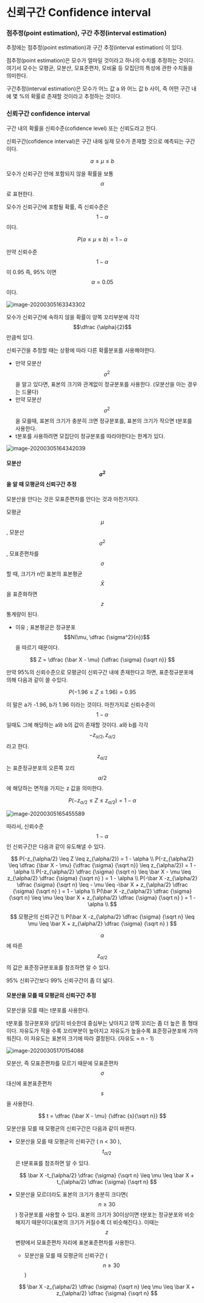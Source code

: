 <script> MathJax.Hub.Queue(["Typeset",MathJax.Hub]); </script>

# 신뢰구간 Confidence interval

### 점추정(point estimation), 구간 추정(interval estimation)

추정에는 점추정(point estimation)과 구간 추정(interval estimation) 이 있다. 

점추정(point estimation)은 모수가 얼마일 것이라고 하나의 수치를 추정하는 것이다. 여기서 모수는 모평균, 모분산, 모표준편차, 모비율 등 모집단의 특성에 관한 수치들을 의미한다. 

구간추정(interval estimation)은 모수가 어느 값 a 와 어느 값 b 사이, 즉 어떤 구간 내에 몇 %의 확률로 존재할 것이라고 추정하는 것이다. 

### 신뢰구간 confidence interval

구간 내의 확률을 신뢰수준(cofidence level) 또는 신뢰도라고 한다.

신뢰구간(cofidence interval)은 구간 내에 실제 모수가 존재할 것으로 예측되는 구간이다.

$$
a \leq \mu \leq b
$$

모수가 신뢰구간 안에 포함되지 않을 확률을 보통 $$\alpha$$ 로 표현한다. 

모수가 신뢰구간에 포함될 확률, 즉 신뢰수준은 $$1-\alpha$$ 이다. 

$$
P(a \leq \mu \leq b) = 1 - \alpha
$$

만약 신뢰수준 $$1-\alpha$$ 이 0.95 즉, 95% 이면 $$\alpha=0.05$$ 이다. 

![image-20200305163343302](../../../resource/img/image-20200305163343302.png)

모수가 신뢰구간에 속하지 않을 확률이 양쪽 꼬리부분에 각각 $$\dfrac {\alpha}{2}$$ 만큼씩 있다.

신뢰구간을 추정할 때는 상황에 따라 다른 확률분포를 사용해야한다. 
- 만약 모분산 $$\sigma^2$$ 을 알고 있다면, 표본의 크기와 관계없이 정규분포를 사용한다. (모분산을 아는 경우는 드물다)
- 만약 모분산 $$\sigma^2$$ 을 모를때, 표본의 크기가 충분히 크면 정규분포를, 표본의 크기가 작으면 t분포를 사용한다. 
- t분포를 사용하려면 모집단이 정규분포를 따라야한다는 한계가 있다. 

![image-20200305164342039](../../../resource/img/image-20200305164342039.png)

#### 모분산 $$\sigma^2$$ 을 알 때 모평균의 신뢰구간 추정

모분산을 안다는 것은 모표준편차를 안다는 것과 마찬가지다.

모평균 $$\mu$$ , 모분산 $$\sigma^2$$, 모표준편차를 $$\sigma$$ 할 때, 크기가 n인 표본의 표본평균 $$\bar X$$ 을 표준화하면 $$z$$ 통계량이 된다.
- 이유 ; 표본평균은 정규분포 $$N(\mu, \dfrac {\sigma^2}{n})$$ 을 따르기 때문이다.

$$
Z = \dfrac {\bar X - \mu} {\dfrac {\sigma} {\sqrt n}}
$$

만약 95%의 신뢰수준으로 모평균이 신뢰구간 내에 존재한다고 하면, 표준정규분포에 의해 다음과 같이 쓸 수있다. 

$$
P(-1.96 \leq Z \leq 1.96) = 0.95
$$

이 말은 a가 -1.96, b가 1.96 이라는 것이다. 마찬가지로 신뢰수준이 $$1-\alpha$$ 일때도 그에 해당하는 a와 b의 값이 존재할 것이다. a와 b를 각각 $$-z_{\alpha/2}, z_{\alpha/2}$$ 라고 한다. $$z_{\alpha/2}$$ 는 표준정규분포의 오른쪽 꼬리 $$\alpha/2$$ 에 해당하는 면적을 가지는 z 값을 의미한다. 

$$
P(-z_{\alpha/2} \leq Z \leq z_{\alpha/2}) = 1 - \alpha
$$

![image-20200305165455589](../../../resource/img/image-20200305165455589.png)

따라서, 신뢰수준 $$1-\alpha$$ 인 신뢰구간은 다음과 같이 유도해낼 수 있다.

$$
P(-z_{\alpha/2} \leq Z \leq z_{\alpha/2}) = 1 - \alpha \\
P(-z_{\alpha/2} \leq \dfrac {\bar X - \mu} {\dfrac {\sigma} {\sqrt n}} \leq z_{\alpha/2}) = 1 - \alpha \\
P(-z_{\alpha/2} \dfrac {\sigma} {\sqrt n} \leq \bar X - \mu \leq z_{\alpha/2} \dfrac {\sigma} {\sqrt n} ) = 1 - \alpha \\
P(-\bar X -z_{\alpha/2} \dfrac {\sigma} {\sqrt n} \leq  - \mu \leq -\bar X + z_{\alpha/2} \dfrac {\sigma} {\sqrt n} ) = 1 - \alpha \\
P(\bar X -z_{\alpha/2} \dfrac {\sigma} {\sqrt n} \leq   \mu \leq \bar X + z_{\alpha/2} \dfrac {\sigma} {\sqrt n} ) = 1 - \alpha \\
$$

$$
모평균의 신뢰구간 \\
P(\bar X -z_{\alpha/2} \dfrac {\sigma} {\sqrt n} \leq   \mu \leq \bar X + z_{\alpha/2} \dfrac {\sigma} {\sqrt n} )
$$

$$\alpha$$ 에 따른 $$z_{\alpha/2}$$ 의 값은 표준정규분포표를 참조하면 알 수 있다.

95% 신뢰구간보다 99% 신뢰구간이 좀 더 넓다.

#### 모분산을 모를 때 모평균의 신뢰구간 추정

모분산을 모를 때는 t분포를 사용한다. 

t분포를 정규분포와 상당히 비슷한데 중심부는 낮아지고 양쪽 꼬리는 좀 더 높은 종 형태이다. 자유도가 작을 수록 꼬리부분이 높아지고 자유도가 높을수록 표준정규분포에 가까워진다. 이 자유도는 표본의 크기에 따라 결정된다. (자유도 = n - 1)

![image-20200305170154088](../../../resource/img/image-20200305170154088.png)

모분산, 즉 모표준편차를 모르기 때문에 모표준편차 $$\sigma$$ 대신에 표본표준편차 $$s$$ 을 사용한다. 

$$
t = \dfrac {\bar X - \mu}  {\dfrac {s}{\sqrt n}} 
$$

모분산을 모를 때 모평균의 신뢰구간은 다음과 같이 바뀐다. 

- 모분산을 모를 때 모평균의 신뢰구간 ( n < 30 ), $$t_{\alpha/2}$$ 은 t분포표를 참조하면 알 수 있다.

  $$
  \bar X -t_{\alpha/2} \dfrac {\sigma} {\sqrt n} \leq   \mu \leq \bar X + t_{\alpha/2} \dfrac {\sigma} {\sqrt n}
  $$

- 모분산을 모르더라도 표본의 크기가 충분히 크다면($$n \geq 30 $$) 정규분포를 사용할 수 있다. 표본의 크기가 30이상이면 t분포는 정규분포와 비슷해지기 때문이다(표본의 크기가 커질수록 더 비슷해진다.). 이때는 $$z$$ 변량에서 모표준편차 자리에 표본표준편차를 사용한다. 

  - 모분산을 모를 때 모평균의 신뢰구간 ($$n \geq 30$$) 

  $$
  \bar X -z_{\alpha/2} \dfrac {\sigma} {\sqrt n} \leq   \mu \leq \bar X + z_{\alpha/2} \dfrac {\sigma} {\sqrt n}
  $$

  


